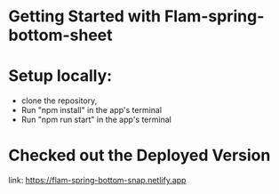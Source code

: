 # Getting Started with Flam-spring-bottom-sheet

# Setup locally:
  * clone the repository,
  * Run "npm install" in the app's terminal
  * Run "npm run start" in the app's terminal

# Checked out the Deployed Version
link: https://flam-spring-bottom-snap.netlify.app


